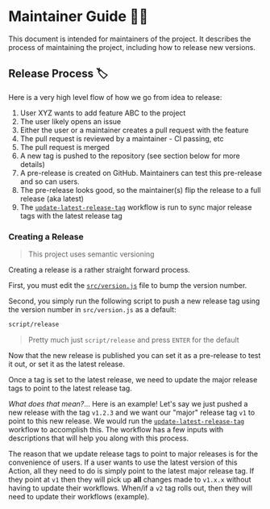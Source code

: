 # Maintainer Guide 🧑‍🔬

This document is intended for maintainers of the project. It describes the process of maintaining the project, including how to release new versions.

## Release Process 🏷️

Here is a very high level flow of how we go from idea to release:

1. User XYZ wants to add feature ABC to the project
2. The user likely opens an issue
3. Either the user or a maintainer creates a pull request with the feature
4. The pull request is reviewed by a maintainer - CI passing, etc
5. The pull request is merged
6. A new tag is pushed to the repository (see section below for more details)
7. A pre-release is created on GitHub. Maintainers can test this pre-release and so can users.
8. The pre-release looks good, so the maintainer(s) flip the release to a full release (aka latest)
9. The [`update-latest-release-tag`](../.github/workflows/update-latest-release-tag.yml) workflow is run to sync major release tags with the latest release tag

### Creating a Release

> This project uses semantic versioning

Creating a release is a rather straight forward process.

First, you must edit the [`src/version.js`](src/version.js) file to bump the version number.

Second, you simply run the following script to push a new release tag using the version number in `src/version.js` as a default:

```bash
script/release
```

> Pretty much just `script/release` and press `ENTER` for the default

Now that the new release is published you can set it as a pre-release to test it out, or set it as the latest release.

Once a tag is set to the latest release, we need to update the major release tags to point to the latest release tag.

_What does that mean?_... Here is an example! Let's say we just pushed a new release with the tag `v1.2.3` and we want our "major" release tag `v1` to point to this new release. We would run the [`update-latest-release-tag`](../.github/workflows/update-latest-release-tag.yml) workflow to accomplish this. The workflow has a few inputs with descriptions that will help you along with this process.

The reason that we update release tags to point to major releases is for the convenience of users. If a user wants to use the latest version of this Action, all they need to do is simply point to the latest major release tag. If they point at `v1` then they will pick up **all** changes made to `v1.x.x` without having to update their workflows. When/if a `v2` tag rolls out, then they will need to update their workflows (example).
